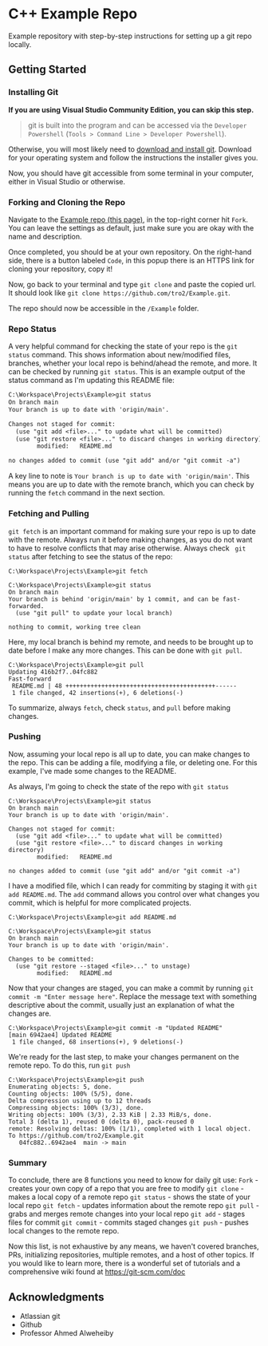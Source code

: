 # C++ Example Repo

Example repository with step-by-step instructions for setting up a git repo locally.

## Getting Started

### Installing Git

**If you are using Visual Studio Community Edition, you can skip this step.**
> git is built into the program and can be accessed via the `Developer Powershell` (`Tools > Command Line > Developer Powershell`).

Otherwise, you will most likely need to [download and install git](https://git-scm.com/downloads). Download for your operating system and follow the instructions the installer gives you.

Now, you should have git accessible from some terminal in your computer, either in Visual Studio or otherwise.

### Forking and Cloning the Repo

Navigate to the [Example repo (this page)](https://github.com/tro2/Example), in the top-right corner hit `Fork`. You can leave the settings as default, just make sure you are okay with the name and description.

Once completed, you should be at your own repository. On the right-hand side, there is a button labeled `Code`, in this popup there is an HTTPS link for cloning your repository, copy it!

Now, go back to your terminal and type `git clone` and paste the copied url. It should look like `git clone https://github.com/tro2/Example.git`.

The repo should now be accessible in the `/Example` folder.

### Repo Status

A very helpful command for checking the state of your repo is the `git status` command. This shows information about new/modified files, branches, whether your local repo is behind/ahead the remote, and more.
It can be checked by running `git status`. This is an example output of the status command as I'm updating this README file:
```diff
C:\Workspace\Projects\Example>git status
On branch main
Your branch is up to date with 'origin/main'.

Changes not staged for commit:
  (use "git add <file>..." to update what will be committed)
  (use "git restore <file>..." to discard changes in working directory)
        modified:   README.md

no changes added to commit (use "git add" and/or "git commit -a")
```
A key line to note is `Your branch is up to date with 'origin/main'`. This means you are up to date with the remote branch, which you can check by running the `fetch` command in the next section.

### Fetching and Pulling

`git fetch` is an important command for making sure your repo is up to date with the remote. Always run it before making changes, as you do not want to have to resolve conflicts that may arise otherwise. Always check ` git status` after fetching to see the status of the repo:
```git
C:\Workspace\Projects\Example>git fetch

C:\Workspace\Projects\Example>git status
On branch main
Your branch is behind 'origin/main' by 1 commit, and can be fast-forwarded.
  (use "git pull" to update your local branch)

nothing to commit, working tree clean
```
Here, my local branch is behind my remote, and needs to be brought up to date before I make any more changes. This can be done with `git pull`.
```git
C:\Workspace\Projects\Example>git pull
Updating 416b2f7..04fc882
Fast-forward
 README.md | 48 ++++++++++++++++++++++++++++++++++++++++++------
 1 file changed, 42 insertions(+), 6 deletions(-)
```

To summarize, always `fetch`, check `status`, and `pull` before making changes.

### Pushing

Now, assuming your local repo is all up to date, you can make changes to the repo. This can be adding a file, modifying a file, or deleting one. For this example, I've made some changes to the README.

As always, I'm going to check the state of the repo with `git status`
```git
C:\Workspace\Projects\Example>git status
On branch main
Your branch is up to date with 'origin/main'.

Changes not staged for commit:
  (use "git add <file>..." to update what will be committed)
  (use "git restore <file>..." to discard changes in working directory)
        modified:   README.md

no changes added to commit (use "git add" and/or "git commit -a")
```

I have a modified file, which I can ready for commiting by staging it with `git add README.md`. The `add` command allows you control over what changes you commit, which is helpful for more complicated projects.
```git
C:\Workspace\Projects\Example>git add README.md

C:\Workspace\Projects\Example>git status
On branch main
Your branch is up to date with 'origin/main'.

Changes to be committed:
  (use "git restore --staged <file>..." to unstage)
        modified:   README.md
```

Now that your changes are staged, you can make a commit by running `git commit -m "Enter message here"`. Replace the message text with something descriptive about the commit, usually just an explanation of what the changes are.
```git
C:\Workspace\Projects\Example>git commit -m "Updated README"
[main 6942ae4] Updated README
 1 file changed, 68 insertions(+), 9 deletions(-)
 ```

We're ready for the last step, to make your changes permanent on the remote repo. To do this, run `git push`
```git
C:\Workspace\Projects\Example>git push
Enumerating objects: 5, done.
Counting objects: 100% (5/5), done.
Delta compression using up to 12 threads
Compressing objects: 100% (3/3), done.
Writing objects: 100% (3/3), 2.33 KiB | 2.33 MiB/s, done.
Total 3 (delta 1), reused 0 (delta 0), pack-reused 0
remote: Resolving deltas: 100% (1/1), completed with 1 local object.
To https://github.com/tro2/Example.git
   04fc882..6942ae4  main -> main
```

### Summary

To conclude, there are 8 functions you need to know for daily git use:
`Fork` - creates your own copy of a repo that you are free to modify
`git clone` - makes a local copy of a remote repo
`git status` - shows the state of your local repo
`git fetch` - updates information about the remote repo
`git pull` - grabs and merges remote changes into your local repo
`git add` - stages files for commit
`git commit` - commits staged changes
`git push` - pushes local changes to the remote repo.

Now this list, is not exhaustive by any means, we haven't covered branches, PRs, initializing repositories, multiple remotes, and a host of other topics. If you would like to learn more, there is a wonderful set of tutorials and a comprehensive wiki found at https://git-scm.com/doc 

## Acknowledgments

  - Atlassian git
  - Github
  - Professor Ahmed Alweheiby
